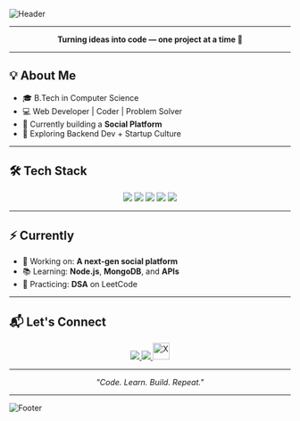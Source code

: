 ![Header](https://capsule-render.vercel.app/api?type=waving&color=gradient&height=200&section=header&text=Hey,%20I'm%20Mohit!&fontSize=40&fontAlignY=40&desc=Developer%20|%20Creator%20|%20Builder)

---

<p align="center">
  <b>Turning ideas into code — one project at a time 🚀</b>
</p>

---

## 💡 About Me

- 🎓 B.Tech in Computer Science  
- 💻 Web Developer | Coder | Problem Solver  
- 🔧 Currently building a **Social Platform**  
- 🌱 Exploring Backend Dev + Startup Culture  

---

## 🛠️ Tech Stack

<p align="center">
  <img src="https://img.shields.io/badge/HTML-E34F26?style=for-the-badge&logo=html5&logoColor=white"/>
  <img src="https://img.shields.io/badge/CSS-1572B6?style=for-the-badge&logo=css3&logoColor=white"/>
  <img src="https://img.shields.io/badge/JavaScript-F7DF1E?style=for-the-badge&logo=javascript&logoColor=black"/>
  <img src="https://img.shields.io/badge/C-00599C?style=for-the-badge&logo=c&logoColor=white"/>
  <img src="https://img.shields.io/badge/C++-00599C?style=for-the-badge&logo=c%2B%2B&logoColor=white"/>
</p>

---

## ⚡ Currently

- 🚀 Working on: **A next-gen social platform**
- 📚 Learning: **Node.js**, **MongoDB**, and **APIs**
- 🧠 Practicing: **DSA** on LeetCode

---

## 📬 Let's Connect

<p align="center">
  <a href="mailto:reach.mohitthakur@gmail.com">
    <img src="https://img.shields.io/badge/Gmail-D14836?style=for-the-badge&logo=gmail&logoColor=white"/>
  </a>
  <a href="https://leetcode.com/u/mohitthakur16/">
    <img src="https://img.shields.io/badge/LeetCode-FFA116?style=for-the-badge&logo=leetcode&logoColor=white"/>
  </a>
<a href="https://x.com/mohitt_thakur04" target="_blank">
  <img src="https://cdn.jsdelivr.net/gh/simple-icons/simple-icons/icons/x.svg" alt="X" height="30" />
</a>


</p>

---

<p align="center">
  <i>"Code. Learn. Build. Repeat."</i>
</p>

---

![Footer](https://capsule-render.vercel.app/api?type=waving&color=gradient&height=100&section=footer)

